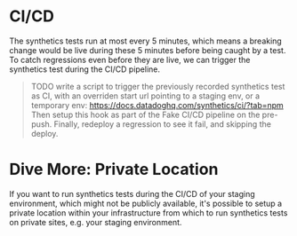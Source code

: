# CI/CD

The synthetics tests run at most every 5 minutes, which means a breaking change would be live during these 5 minutes before being caught by a test.
To catch regressions even before they are live, we can trigger the synthetics test during the CI/CD pipeline.

> TODO write a script to trigger the previously recorded synthetics test as CI, with an overriden start url pointing to a staging env, or a temporary env: https://docs.datadoghq.com/synthetics/ci/?tab=npm
Then setup this hook as part of the Fake CI/CD pipeline on the pre-push.
Finally, redeploy a regression to see it fail, and skipping the deploy.

# Dive More: Private Location
If you want to run synthetics tests during the CI/CD of your staging environment, which might not be publicly available, it's possible to setup a private location within your infrastructure from which to run synthetics tests on private sites, e.g. your staging environment.